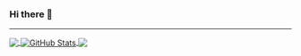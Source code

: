 ### Hi there 👋
___
<a href="https://github.com/artifexdevstuff/artifexdevstuff">
  <img align="center" src="https://github-readme-stats.vercel.app/api/top-langs/?username=artifexdevstuff&theme=dracula&langs_count=3" />
</a>
<a href="https://github.com/artifexdevstuff/artifexdevstuff">
  <img align="center" src="https://github-readme-stats.vercel.app/api?username=artifexdevstuff&show_icons=true&theme=dracula" alt="GitHub Stats" />
</a>

<a href="https://github.com/artifexdevstuff/skin-grabber">
  <img align="center" src="https://github-readme-stats.vercel.app/api/pin/?username=artifexdevstuff&repo=skin-grabber&theme=dracula" />
</a>

